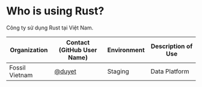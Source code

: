 # Who is using Rust?

Công ty sử dụng Rust tại Việt Nam.

| Organization   | Contact (GitHub User Name)          | Environment | Description of Use |
| -------------  | ----------------------------------- | ----------- | ------------------ |
| Fossil Vietnam | [@duyet](https://github.com/duyet)  | Staging     | Data Platform      |
